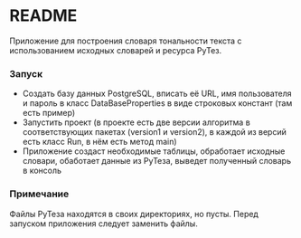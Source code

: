 # README #

Приложение для построения словаря тональности текста с использованием исходных словарей и ресурса РуТез.

### Запуск ###

* Создать базу данных PostgreSQL, вписать её URL, имя пользователя и пароль в класс DataBaseProperties в виде строковых констант (там есть пример)
* Запустить проект (в проекте есть две версии алгоритма в соответствующих пакетах (version1 и version2), в каждой из версий есть класс Run, в нём есть метод main)
* Приложение создаст необходимые таблицы, обработает исходные словари, обаботает данные из РуТеза, выведет полученный словарь в консоль

### Примечание ###

Файлы РуТеза находятся в своих директориях, но пусты. Перед запуском приложения следует заменить файлы.